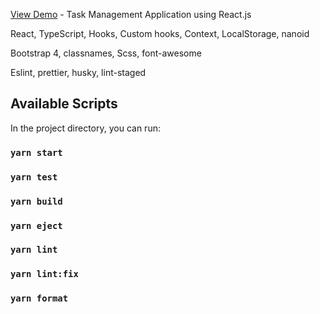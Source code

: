 [View Demo](http://easytodos.surge.sh) - Task Management Application using React.js

React, TypeScript, Hooks, Custom hooks, Context, LocalStorage, nanoid

Bootstrap 4, classnames, Scss, font-awesome

Eslint, prettier, husky, lint-staged

## Available Scripts

In the project directory, you can run:

### `yarn start`
### `yarn test`
### `yarn build`
### `yarn eject`
### `yarn lint`
### `yarn lint:fix`
### `yarn format`
